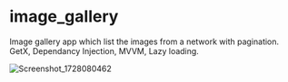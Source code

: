 # image_gallery

Image gallery app which list the images from a network with pagination.
GetX, Dependancy Injection, MVVM, Lazy loading.

![Screenshot_1728080462](https://github.com/user-attachments/assets/42e5f399-3c9f-48f2-9cda-c22513a6cd60)



